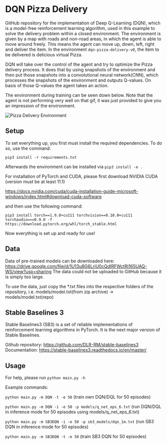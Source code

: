 # DQN Pizza Delivery
GitHub repository for the implementation of Deep Q-Learning (DQN), which is a model-free reinforcement learning algorithm, used in this example to solve the delivery problem within a closed environment. The environment is given by a map with roads and non-road areas, in which the agent is able to move around freely. This means the agent can move up, down, left, right and deliver the item. In the environment `dqn-pizza-delivery-v0`, the item to be delivered is delicious virtual Pizza. 

DQN will take over the control of the agent and try to optimize the Pizza delivery process. It does that by using snapshots of the environment and then put those snapshots into a convolutional neural network(CNN), which processes the snapshots of the environment and outputs Q-values. On basis of those Q-values the agent takes an action.

The environment during training can be seen down below. Note that the agent is not performing very well on that gif, it was just provided to give you an impression of the environment.

![Pizza Delivery Environment](https://abload.de/img/env_anim9zjdc.gif)

## Setup 

To set everything up, you first must install the required dependencies. To do so, use the command:

`pip3 install -r requirements.txt`

Afterwards the environment can be installed via `pip3 install -e .`

For installation of PyTorch and CUDA, please first download NVIDIA CUDA (version must be at least 11.1) 

https://docs.nvidia.com/cuda/cuda-installation-guide-microsoft-windows/index.html#download-cuda-software

and then use the following command: 

`pip3 install torch==1.9.0+cu111 torchvision==0.10.0+cu111 torchaudio===0.9.0 -f https://download.pytorch.org/whl/torch_stable.html` 

Now everything is set up and ready for use!

## Data

Data of pre-trained models can be downloaded here: https://drive.google.com/file/d/1U13u8G6LriU0cQdIRFWctRi165UAQ-WS/view?usp=sharing
The data could not be uploaded to GitHub because it is simply too large.

To use the data, just copy the *.txt files into the respective folders of the repository, i.e. models/model.txt(from zip archive) -> models/model.txt(repo) 

## Stable Baselines 3

Stable Baselines3 (SB3) is a set of reliable implementations of reinforcement learning algorithms in PyTorch. It is the next major version of Stable Baselines.

Github repository: https://github.com/DLR-RM/stable-baselines3
Documentation: https://stable-baselines3.readthedocs.io/en/master/

## Usage

For help, please run `python main.py -h`

Example commands:

`python main.py -m DQN -t -e 50` (train own DQN/DQL for 50 episodes)

`python main.py -m DQN -i -e 50 -p models/q_net_eps_6.txt` (run DQN/DQL in inference mode for 50 episodes using models/q_net_eps_6.txt)

`python main.py -m SB3DQN -i -e 50 -p sb3_models/dqn_1m.txt` (run SB3 DQN in inference mode for 50 episodes)

`python main.py -m SB3DQN -t -e 50` (train SB3 DQN for 50 episodes)